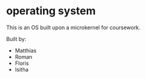 # operating system 
This is an OS built upon a microkernel for coursework. 

Built by: 
   * Matthias 
   * Roman 
   * Floris 
   * Isitha
